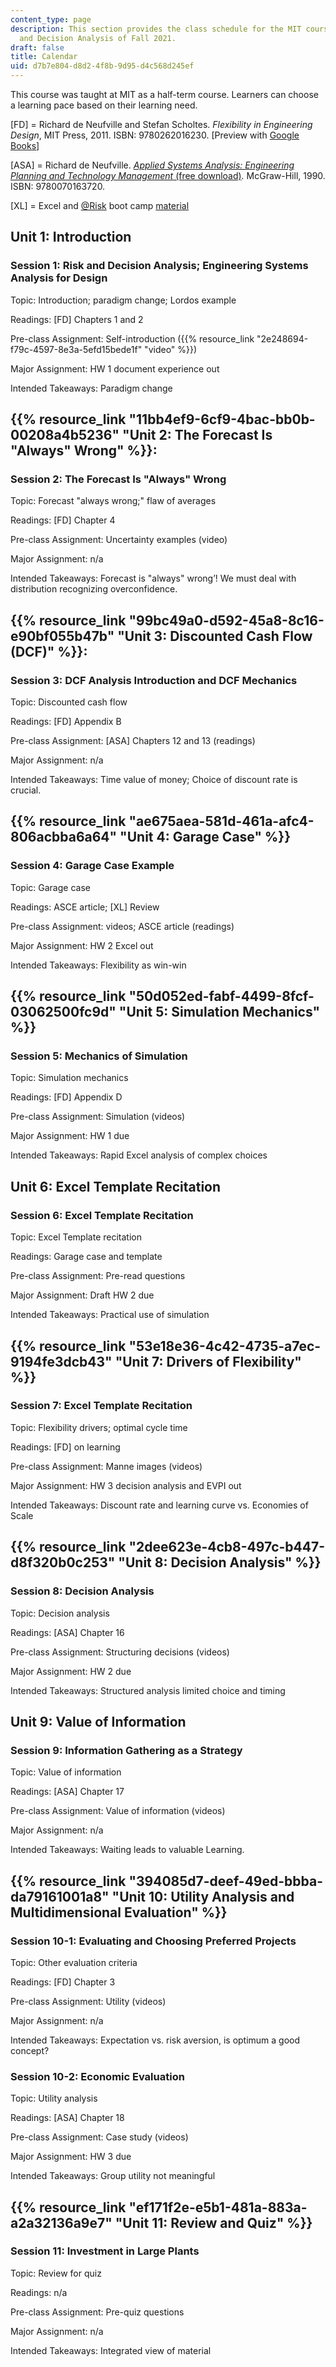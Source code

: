 ```yaml
---
content_type: page
description: This section provides the class schedule for the MIT course IDS.333 Risk
  and Decision Analysis of Fall 2021.
draft: false
title: Calendar
uid: d7b7e804-d8d2-4f8b-9d95-d4c568d245ef
---
```

This course was taught at MIT as a half-term course. Learners can choose a learning pace based on their learning need.

\[FD\] = Richard de Neufville and Stefan Scholtes. *Flexibility in Engineering Design*, MIT Press, 2011. ISBN: 9780262016230. \[Preview with [Google Books](https://www.google.com/books/edition/Flexibility_in_Engineering_Design/pKjnnqilr3EC?hl=en&gbpv=1)\]

\[ASA\] = Richard de Neufville. [*Applied Systems Analysis: Engineering Planning and Technology Management* (free download)](https://web.mit.edu/ardent/www/ASA_Text/asa_Text_index.html)*.* McGraw-Hill, 1990. ISBN: 9780070163720.

\[XL\] = Excel and [@Risk](https://github.com/Risk) boot camp [material](https://web.mit.edu/ardent/www/ROcse_Excel_latest/Excel_Class.html)

## Unit 1: Introduction

### Session 1: Risk and Decision Analysis; Engineering Systems Analysis for Design

Topic: Introduction; paradigm change; Lordos example

Readings: \[FD\] Chapters 1 and 2

Pre-class Assignment: Self-introduction ({{% resource_link "2e248694-f79c-4597-8e3a-5efd15bede1f" "video" %}})

Major Assignment: HW 1 document experience out

Intended Takeaways: Paradigm change

## {{% resource_link "11bb4ef9-6cf9-4bac-bb0b-00208a4b5236" "Unit 2: The Forecast Is \"Always\" Wrong" %}}:

### Session 2: The Forecast Is "Always" Wrong

Topic: Forecast "always wrong;" flaw of averages

Readings: \[FD\] Chapter 4

Pre-class Assignment: Uncertainty examples (video)

Major Assignment: n/a

Intended Takeaways: Forecast is "always" wrong’! We must deal with distribution recognizing overconfidence.

## {{% resource_link "99bc49a0-d592-45a8-8c16-e90bf055b47b" "Unit 3: Discounted Cash Flow (DCF)" %}}:

### Session 3: DCF Analysis Introduction and DCF Mechanics

Topic: Discounted cash flow

Readings: \[FD\] Appendix B

Pre-class Assignment: \[ASA\] Chapters 12 and 13 (readings)

Major Assignment: n/a

Intended Takeaways: Time value of money; Choice of discount rate is crucial.

## {{% resource_link "ae675aea-581d-461a-afc4-806acbba6a64" "Unit 4: Garage Case" %}}

### Session 4: Garage Case Example

Topic: Garage case

Readings: ASCE article; \[XL\] Review

Pre-class Assignment: videos; ASCE article (readings)

Major Assignment: HW 2 Excel out

Intended Takeaways: Flexibility as win-win

## {{% resource_link "50d052ed-fabf-4499-8fcf-03062500fc9d" "Unit 5: Simulation Mechanics" %}}

### Session 5: Mechanics of Simulation

Topic: Simulation mechanics

Readings: \[FD\] Appendix D

Pre-class Assignment: Simulation (videos)

Major Assignment: HW 1 due

Intended Takeaways: Rapid Excel analysis of complex choices

## Unit 6: Excel Template Recitation

### Session 6: Excel Template Recitation

Topic: Excel Template recitation

Readings: Garage case and template

Pre-class Assignment: Pre-read questions

Major Assignment: Draft HW 2 due

Intended Takeaways: Practical use of simulation

## {{% resource_link "53e18e36-4c42-4735-a7ec-9194fe3dcb43" "Unit 7: Drivers of Flexibility" %}}

### Session 7: Excel Template Recitation

Topic: Flexibility drivers; optimal cycle time

Readings: \[FD\] on learning

Pre-class Assignment: Manne images (videos)

Major Assignment: HW 3 decision analysis and EVPI out 

Intended Takeaways: Discount rate and learning curve vs. Economies of Scale

## {{% resource_link "2dee623e-4cb8-497c-b447-d8f320b0c253" "Unit 8: Decision Analysis" %}}

### Session 8: Decision Analysis

Topic: Decision analysis

Readings: \[ASA\] Chapter 16

Pre-class Assignment: Structuring decisions (videos)

Major Assignment: HW 2 due

Intended Takeaways: Structured analysis limited choice and timing

## Unit 9: Value of Information

### Session 9: Information Gathering as a Strategy

Topic: Value of information

Readings: \[ASA\] Chapter 17

Pre-class Assignment: Value of information (videos)

Major Assignment: n/a

Intended Takeaways: Waiting leads to valuable Learning.

## {{% resource_link "394085d7-deef-49ed-bbba-da79161001a8" "Unit 10: Utility Analysis and Multidimensional Evaluation" %}}

### Session 10-1: Evaluating and Choosing Preferred Projects

Topic: Other evaluation criteria

Readings: \[FD\] Chapter 3

Pre-class Assignment: Utility (videos) 

Major Assignment: n/a

Intended Takeaways: Expectation vs. risk aversion, is optimum a good concept?

### Session 10-2: Economic Evaluation 

Topic: Utility analysis

Readings: \[ASA\] Chapter 18

Pre-class Assignment: Case study (videos)

Major Assignment: HW 3 due

Intended Takeaways: Group utility not meaningful

## {{% resource_link "ef171f2e-e5b1-481a-883a-a2a32136a9e7" "Unit 11: Review and Quiz" %}}

### Session 11: Investment in Large Plants

Topic: Review for quiz

Readings: n/a

Pre-class Assignment: Pre-quiz questions

Major Assignment: n/a

Intended Takeaways: Integrated view of material